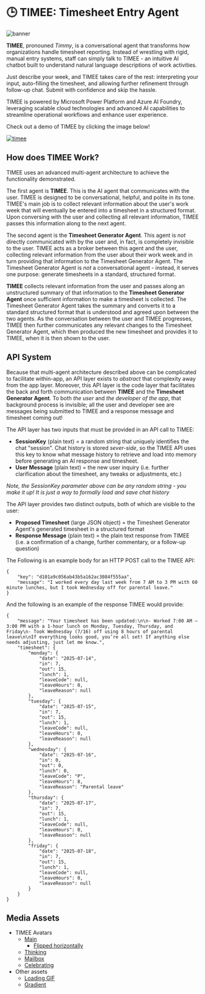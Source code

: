 # 🕒 TIMEE: **Time**sheet **E**ntry Agent
![banner](https://i.imgur.com/wXgrfTF.jpeg)

**TIMEE**, pronouned *Timmy*, is a conversational agent that transforms how organizations handle timesheet reporting. Instead of wrestling with rigid, manual entry systems, staff can simply talk to TIMEE - an intuitive AI chatbot built to understand natural language descriptions of work activities.

Just describe your week, and TIMEE takes care of the rest: interpreting your input, auto-filling the timesheet, and allowing further refinement through follow-up chat. Submit with confidence and skip the hassle.

TIMEE is powered by Microsoft Power Platform and Azure AI Foundry, leveraging scalable cloud technologies and advanced AI capabilities to streamline operational workflows and enhance user experience.

Check out a demo of TIMEE by clicking the image below!

[![timee](https://i.imgur.com/txoBBdI.png)]()

## How does TIMEE Work?
TIMEE uses an advanced multi-agent architecture to achieve the functionality demonstrated. 

The first agent is **TIMEE**. This is the AI agent that communicates with the user. TIMEE is designed to be conversational, helpful, and polite in its tone. TIMEE's main job is to collect relevant information about the user's work week that will eventually be entered into a timesheet in a structured format. Upon conversing with the user and collecting all relevant information, TIMEE passes this information along to the next agent.

The second agent is the **Timesheet Generator Agent**. This agent is *not* directly communicated with by the user and, in fact, is completely invisible to the user. TIMEE acts as a broker between this agent and the user, collecting relevant information from the user about their work week and in turn providing that information to the Timesheet Generator Agent. The Timesheet Generator Agent is *not* a conversational agent - instead, it serves one purpose: generate timesheets in a standard, structured format.

**TIMEE** collects relevant information from the user and passes along an unstructured summary of that information to the **Timesheet Generator Agent** once sufficient information to make a timesheet is collected.  The Timesheet Generator Agent takes the summary and converts it to a standard structured format that is understood and agreed upon between the two agents. As the conversation between the user and TIMEE progresses, TIMEE then further communicates any relevant changes to the Timesheet Generator Agent, which then produced the new timesheet and provides it to TIMEE, when it is then shown to the user.

## API System
Because that multi-agent architecture described above can be complicated to facilitate within-app, an API layer exists to *abstract* that complexity away from the app layer. Moreover, this API layer is the code layer that facilitates the back and forth communication between **TIMEE** and the **Timesheet Generator Agent**. To both *the user* and *the developer of the app*, that background process is invisible; all the user and developer see are messages being submitted to TIMEE and a response message and timesheet coming out!

The API layer has two inputs that must be provided in an API call to TIMEE:
- **SessionKey** (plain text) = a random string that uniquely identifies the chat "session". Chat history is stored *sever-side*, so the TIMEE API uses this key to know what message history to retrieve and load into memory before generating an AI response and timesheet.
- **User Message** (plain text) = the new user inquiry (i.e. further clarification about the timesheet, any tweaks or adjustments, etc.)

*Note, the SessionKey parameter above can be any random string - you make it up! It is just a way to formally load and save chat history*

The API layer provides two distinct outputs, both of which are visible to the user:
- **Proposed Timesheet** (large JSON object) = the Timesheet Generator Agent's generated timesheet in a structured format
- **Response Message** (plain text) = the plain text response from TIMEE (i.e. a confirmation of a change, further commentary, or a follow-up question)

The Following is an example body for an HTTP POST call to the TIMEE API:
```
{
    "key": "d101a9c056ab43b5a162ac3084f555aa",
    "message": "I worked every day last week from 7 AM to 3 PM with 60 minute lunches, but I took Wednesday off for parental leave."
}
```

And the following is an example of the response TIMEE would provide:
```
{
    "message": "Your timesheet has been updated:\n\n- Worked 7:00 AM – 3:00 PM with a 1-hour lunch on Monday, Tuesday, Thursday, and Friday\n- Took Wednesday (7/16) off using 8 hours of parental leave\n\nIf everything looks good, you’re all set! If anything else needs adjusting, just let me know.",
    "timesheet": {
        "monday": {
            "date": "2025-07-14",
            "in": 7,
            "out": 15,
            "lunch": 1,
            "leaveCode": null,
            "leaveHours": 0,
            "leaveReason": null
        },
        "tuesday": {
            "date": "2025-07-15",
            "in": 7,
            "out": 15,
            "lunch": 1,
            "leaveCode": null,
            "leaveHours": 0,
            "leaveReason": null
        },
        "wednesday": {
            "date": "2025-07-16",
            "in": 0,
            "out": 0,
            "lunch": 0,
            "leaveCode": "P",
            "leaveHours": 8,
            "leaveReason": "Parental leave"
        },
        "thursday": {
            "date": "2025-07-17",
            "in": 7,
            "out": 15,
            "lunch": 1,
            "leaveCode": null,
            "leaveHours": 0,
            "leaveReason": null
        },
        "friday": {
            "date": "2025-07-18",
            "in": 7,
            "out": 15,
            "lunch": 1,
            "leaveCode": null,
            "leaveHours": 0,
            "leaveReason": null
        }
    }
}
```

## Media Assets
- TIMEE Avatars
  - [Main](https://i.imgur.com/kVoZQlJ.png)
    - [Flipped horizontally](https://i.imgur.com/Db1RQUy.png)
  - [Thinking](https://i.imgur.com/QTOdNxJ.png)
  - [Mailbox](https://i.imgur.com/T1rFNN3.png)
  - [Celebrating](https://i.imgur.com/0adH6TQ.png)
- Other assets
  - [Loading GIF](https://i.imgur.com/DCePhoO.gif)
  - [Gradient](https://i.imgur.com/dUNT54U.jpeg)